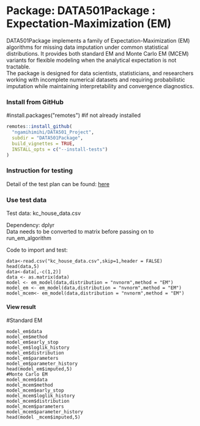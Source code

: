 # Package: DATA501Package : Expectation-Maximization (EM) 
DATA501Package implements a family of Expectation-Maximization (EM) algorithms for missing data imputation under common statistical distributions.
It provides both standard EM and Monte Carlo EM (MCEM) variants for flexible modeling when the analytical expectation is not tractable.  
The package is designed for data scientists, statisticians, and researchers working with incomplete numerical datasets and requiring probabilistic imputation while maintaining interpretability and convergence diagnostics.  


### Install from GitHub
#install.packages("remotes")
#if not already installed
```r
remotes::install_github(
  "ngamihimihi/DATA501_Project",
  subdir = "DATA501Package",
  build_vignettes = TRUE,
  INSTALL_opts = c("--install-tests")
)
```

### Instruction for testing
Detail of the test plan can be found: [here](https://github.com/ngamihimihi/DATA501_Project/blob/main/DATA501Package/doc/Test_plan.pdf)

### Use test data
Test data: kc_house_data.csv <br>

Dependency: dplyr <br>
Data needs to be converted to matrix before passing on to run_em_algorithm

Code to import and test:
```{r}
data<-read.csv("kc_house_data.csv",skip=1,header = FALSE)
head(data,5)
data<-data[,-c(1,2)]
data <- as.matrix(data)
model <- em_model(data,distribution = "nvnorm",method = "EM")
model_em <- em_model(data,distribution = "nvnorm",method = "EM")
model_mcem<- em_model(data,distribution = "nvnorm",method = "EM")
```
#### View result

#Standard EM
```{r}
model_em$data
model_em$method
model_em$early_stop
model_em$loglik_history
model_em$distribution
model_em$parameters
model_em$parameter_history
head(model_em$imputed,5)
#Monte Carlo EM
model_mcem$data
model_mcem$method
model_mcem$early_stop
model_mcem$loglik_history
model_mcem$distribution
model_mcem$parameters
model_mcem$parameter_history
head(model _mcem$imputed,5)
```
